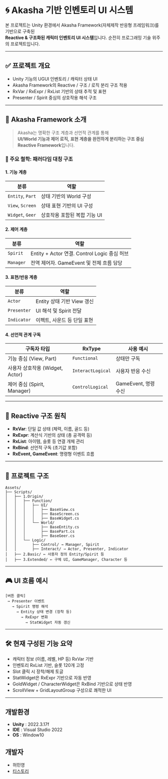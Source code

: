 # 🌀 Akasha 기반 인벤토리 UI 시스템

본 프로젝트는 Unity 환경에서 Akasha Framework(자체제작 반응형 프레임워크)를 기반으로 구축된  
**Reactive & 구조화된 캐릭터 인벤토리 UI 시스템**입니다.
순전히 프로그래밍 기술 위주의 프로젝트입니다.

---

## ✅ 프로젝트 개요

- Unity 기능의 UGUI 인벤토리 / 캐릭터 상태 UI
- Akasha Framework의 Reactive / 구조 / 로직 분리 구조 적용
- RxVar / RxExpr / RxList 기반의 상태 추적 및 표현
- Presenter / Spirit 중심의 상호작용 해석 구조

---

## 🤠 Akasha Framework 소개

> Akasha는 명확한 구조 계층과 선언적 관계를 통해  
> **UI/World 기능과 제어 로직, 표현 계층을 완전하게 분리하는 구조 중심 Reactive Framework**입니다.

### 📀 주요 철학: **패러다임 대칭 구조**

#### 1. 기능 계층
| 분류 | 역할 |
|------|------|
| `Entity`, `Part` | 상태 기반의 World 구성 |
| `View`, `Screen` | 상태 표현 기반의 UI 구성 |
| `Widget`, `Geer` | 상호작용 포함된 복합 기능 UI |

#### 2. 제어 계층
| 분류 | 역할 |
|------|------|
| `Spirit` | Entity + Actor 연결. Control Logic 중심 허브 |
| `Manager` | 전역 제어자. GameEvent 및 전체 흐름 담당 |

#### 3. 표현/반응 계층
| 분류 | 역할 |
|------|------|
| `Actor` | Entity 상태 기반 View 갱신 |
| `Presenter` | UI 해석 및 Spirit 전달 |
| `Indicator` | 이펙트, 사운드 등 단일 표현 |

#### 4. 선언적 관계 구독
| 구독자 타입 | RxType | 사용 예시 |
|-------------|--------|------------|
| 기능 중심 (View, Part) | `Functional` | 상태만 구독 |
| 사용자 상호작용 (Widget, Actor) | `InteractLogical` | 사용자 반응 수신 |
| 제어 중심 (Spirit, Manager) | `ControlLogical` | GameEvent, 명령 수신 |

---

## 🔄 Reactive 구조 원칙

- **RxVar<T>**: 단일 값 상태 (체력, 이름, 골드 등)
- **RxExpr<T>**: 계산식 기반의 상태 (총 공격력 등)
- **RxList<T>**: 아이템, 슬롯 등 연결 개체 관리
- **RxBind**: 선언적 구독 (초기값 포함)
- **RxEvent, GameEvent**: 명령형 이벤트 흐름

---

## 📆 프로젝트 구조

```
Assets/
├── Scripts/
│   ├── 1.Origin/
│   │   ├── Function/
│   │   │   ├── UI/
│   │   │   │   ├── BaseView.cs
│   │   │   │   ├── BaseScreen.cs
│   │   │   │   ├── BaseWidget.cs
│   │   │   └── World/
│   │   │       ├── BaseEntity.cs
│   │   │       ├── BasePart.cs
│   │   │       ├── BaseGeer.cs
│   │   └── Logic/
│   │       ├── Control/ → Manager, Spirit
│   │       ├── Interact/ → Actor, Presenter, Indicator
│   ├── 2.Basic/ ← 사용자 정의 Entity/Spirit 등
│   ├── 3.Extended/ ← 구체 UI, GameManager, Character 등
```

---

## 🎮 UI 흐름 예시

```
[버튼 클릭]
 → Presenter 이벤트
   → Spirit 명령 해석
     → Entity 상태 변경 (장착 등)
       → RxExpr 변화
         → StatWidget 자동 갱신
```

---

## 🛠️ 현재 구성된 기능 요약

- 캐릭터 정보 (이름, 레벨, HP 등) RxVar 기반
- 인벤토리 RxList<Item> 기반, 슬롯 120개 고정
- Slot 클릭 시 장착/해제 토글
- StatWidget은 RxExpr 기반으로 자동 반영
- GoldWidget / CharacterWidget은 RxBind 기반으로 상태 반영
- ScrollView + GridLayoutGroup 구성으로 쾌적한 UI

---
## 개발환경
- **Unity** : 2022.3.17f
- **IDE**  : Visual Studio 2022
- **OS** : Window10

## 개발자
- 허민영
- [티스토리](https://devakasha.tistory.com/)

